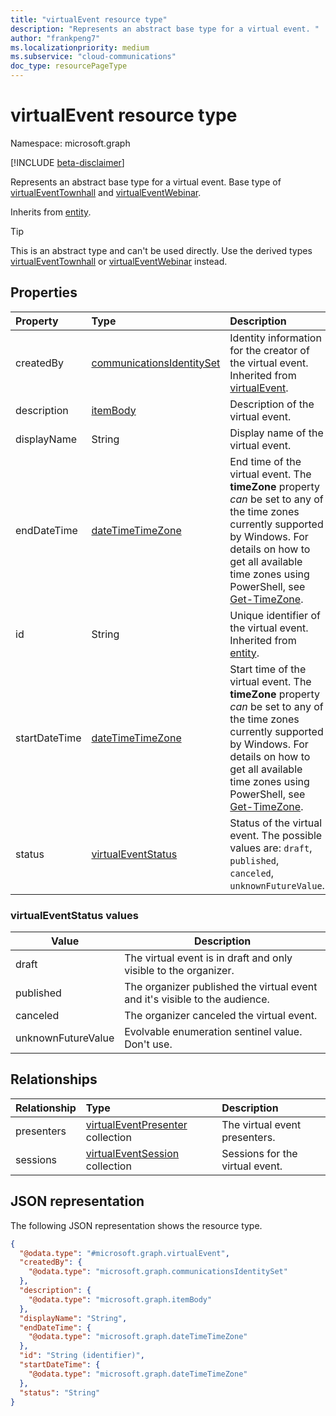 ```yaml
---
title: "virtualEvent resource type"
description: "Represents an abstract base type for a virtual event. "
author: "frankpeng7"
ms.localizationpriority: medium
ms.subservice: "cloud-communications"
doc_type: resourcePageType
---
```


# virtualEvent resource type

Namespace: microsoft.graph

[!INCLUDE [beta-disclaimer](../../includes/beta-disclaimer.md)]

Represents an abstract base type for a virtual event. Base type of [virtualEventTownhall](virtualeventtownhall.md) and [virtualEventWebinar](virtualeventwebinar.md).

Inherits from [entity](../resources/entity.md).

> [!TIP]
> This is an abstract type and can't be used directly. Use the derived types [virtualEventTownhall](virtualeventtownhall.md) or [virtualEventWebinar](virtualeventwebinar.md) instead.

## Properties

|Property|Type|Description|
|:---|:---|:---|
|createdBy|[communicationsIdentitySet](communicationsidentityset.md)|Identity information for the creator of the virtual event. Inherited from [virtualEvent](../resources/virtualevent.md).|
|description|[itemBody](../resources/itembody.md)|Description of the virtual event.|
|displayName|String|Display name of the virtual event. |
|endDateTime|[dateTimeTimeZone](../resources/datetimetimezone.md)|End time of the virtual event. The **timeZone** property _can_ be set to any of the time zones currently supported by Windows. For details on how to get all available time zones using PowerShell, see [Get-TimeZone](/powershell/module/microsoft.powershell.management/get-timezone#example-3-get-all-available-time-zones).|
|id|String|Unique identifier of the virtual event. Inherited from [entity](../resources/entity.md).|
|startDateTime|[dateTimeTimeZone](../resources/datetimetimezone.md)|Start time of the virtual event. The **timeZone** property _can_ be set to any of the time zones currently supported by Windows. For details on how to get all available time zones using PowerShell, see [Get-TimeZone](/powershell/module/microsoft.powershell.management/get-timezone#example-3-get-all-available-time-zones).|
|status|[virtualEventStatus](#virtualeventstatus-values)|Status of the virtual event. The possible values are: `draft`, `published`, `canceled`, `unknownFutureValue`.|

### virtualEventStatus values

| Value | Description |
| ----- | ----------- |
| draft | The virtual event is in draft and only visible to the organizer. |
| published | The organizer published the virtual event and it's visible to the audience. |
| canceled | The organizer canceled the virtual event. |
| unknownFutureValue | Evolvable enumeration sentinel value. Don't use. |

## Relationships

|Relationship|Type|Description|
|:---|:---|:---|
|presenters|[virtualEventPresenter](../resources/virtualeventpresenter.md) collection|The virtual event presenters.|
|sessions|[virtualEventSession](../resources/virtualeventsession.md) collection|Sessions for the virtual event.|

## JSON representation

The following JSON representation shows the resource type.
<!-- {
  "blockType": "resource",
  "keyProperty": "id",
  "@odata.type": "microsoft.graph.virtualEvent",
  "baseType": "microsoft.graph.entity",
  "openType": false
}
-->
``` json
{
  "@odata.type": "#microsoft.graph.virtualEvent",
  "createdBy": {
    "@odata.type": "microsoft.graph.communicationsIdentitySet"
  },
  "description": {
    "@odata.type": "microsoft.graph.itemBody"
  },
  "displayName": "String",
  "endDateTime": {
    "@odata.type": "microsoft.graph.dateTimeTimeZone"
  },
  "id": "String (identifier)",
  "startDateTime": {
    "@odata.type": "microsoft.graph.dateTimeTimeZone"
  },
  "status": "String"
}
```
